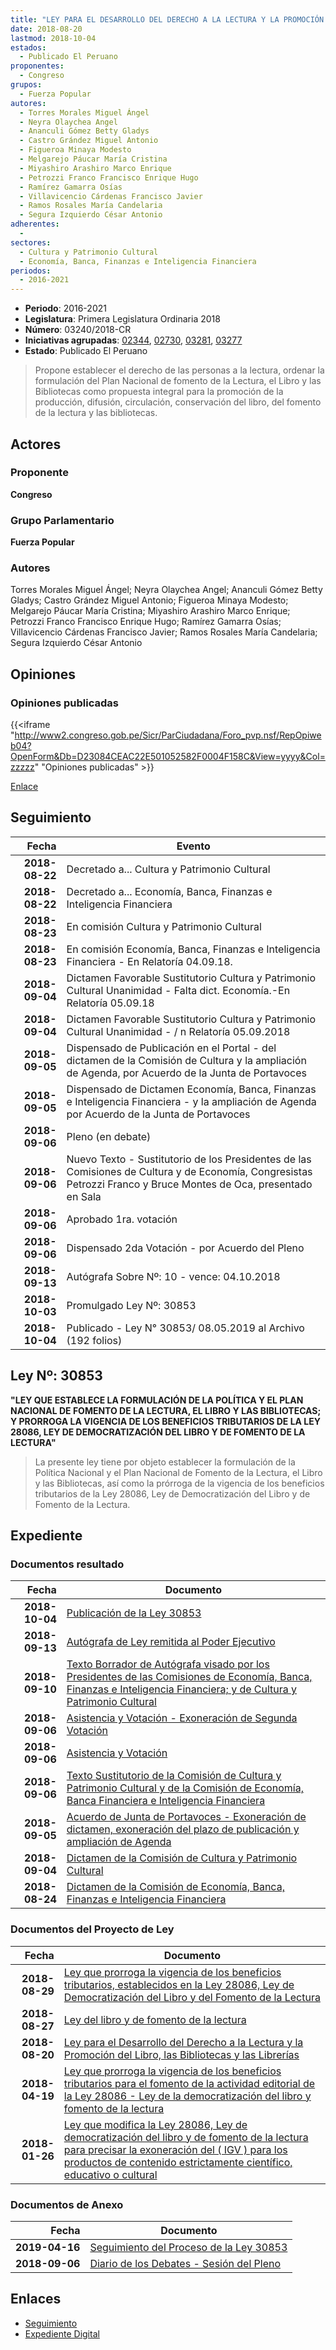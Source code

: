 ```yaml
---
title: "LEY PARA EL DESARROLLO DEL DERECHO A LA LECTURA Y LA PROMOCIÓN DEL LIBRO, LAS BIBLIOTECAS Y L AS LIBRERÍAS"
date: 2018-08-20
lastmod: 2018-10-04
estados: 
  - Publicado El Peruano
proponentes: 
  - Congreso
grupos: 
  - Fuerza Popular
autores: 
  - Torres Morales Miguel Ángel
  - Neyra Olaychea Angel
  - Ananculi Gómez Betty Gladys
  - Castro Grández Miguel Antonio
  - Figueroa Minaya Modesto
  - Melgarejo Páucar María Cristina
  - Miyashiro Arashiro Marco Enrique
  - Petrozzi Franco Francisco Enrique Hugo
  - Ramírez Gamarra Osías
  - Villavicencio Cárdenas Francisco Javier
  - Ramos Rosales María Candelaria
  - Segura Izquierdo César Antonio
adherentes: 
  - 
sectores: 
  - Cultura y Patrimonio Cultural
  - Economía, Banca, Finanzas e Inteligencia Financiera
periodos: 
  - 2016-2021
---
```


- **Periodo**: 2016-2021
- **Legislatura**: Primera Legislatura Ordinaria 2018
- **Número**: 03240/2018-CR
- **Iniciativas agrupadas**: [02344](../../02300/02344), [02730](../../02700/02730), [03281](../../03200/03281), [03277](../../03200/03277)
- **Estado**: Publicado El Peruano

> Propone establecer el derecho de las personas a la lectura, ordenar la formulación del Plan Nacional de fomento de la Lectura, el Libro y las Bibliotecas como propuesta integral para la promoción de la producción, difusión, circulación, conservación del libro, del fomento de la lectura y las bibliotecas.


## Actores

### Proponente

**Congreso**

### Grupo Parlamentario

**Fuerza Popular**

### Autores

Torres Morales Miguel Ángel; Neyra Olaychea Angel; Ananculi Gómez Betty Gladys; Castro Grández Miguel Antonio; Figueroa Minaya Modesto; Melgarejo Páucar María Cristina; Miyashiro Arashiro Marco Enrique; Petrozzi Franco Francisco Enrique Hugo; Ramírez Gamarra Osías; Villavicencio Cárdenas Francisco Javier; Ramos Rosales María Candelaria; Segura Izquierdo César Antonio


## Opiniones

### Opiniones publicadas

{{<iframe "http://www2.congreso.gob.pe/Sicr/ParCiudadana/Foro_pvp.nsf/RepOpiweb04?OpenForm&Db=D23084CEAC22E501052582F0004F158C&View=yyyy&Col=zzzzz" "Opiniones publicadas" >}}

[Enlace](http://www2.congreso.gob.pe/Sicr/ParCiudadana/Foro_pvp.nsf/RepOpiweb04?OpenForm&Db=D23084CEAC22E501052582F0004F158C&View=yyyy&Col=zzzzz)

## Seguimiento

| Fecha | Evento |
|------:|--------|
| **2018-08-22** | Decretado a... Cultura y Patrimonio Cultural|
| **2018-08-22** | Decretado a... Economía, Banca, Finanzas e Inteligencia Financiera|
| **2018-08-23** | En comisión Cultura y Patrimonio Cultural|
| **2018-08-23** | En comisión Economía, Banca, Finanzas e Inteligencia Financiera - En Relatoría 04.09.18.|
| **2018-09-04** | Dictamen Favorable Sustitutorio Cultura y Patrimonio Cultural Unanimidad - Falta dict. Economía.-En Relatoría 05.09.18|
| **2018-09-04** | Dictamen Favorable Sustitutorio Cultura y Patrimonio Cultural Unanimidad - / n Relatoría 05.09.2018|
| **2018-09-05** | Dispensado de Publicación en el Portal - del dictamen de la Comisión de Cultura y la ampliación de Agenda, por Acuerdo de la Junta de Portavoces|
| **2018-09-05** | Dispensado de Dictamen Economía, Banca, Finanzas e Inteligencia Financiera - y la ampliación de Agenda por Acuerdo de la Junta de Portavoces|
| **2018-09-06** | Pleno (en debate)|
| **2018-09-06** | Nuevo Texto - Sustitutorio de los Presidentes de las Comisiones de Cultura y de Economía, Congresistas Petrozzi Franco y Bruce Montes de Oca, presentado en Sala|
| **2018-09-06** | Aprobado 1ra. votación|
| **2018-09-06** | Dispensado 2da Votación - por Acuerdo del Pleno|
| **2018-09-13** | Autógrafa Sobre Nº: 10 - vence: 04.10.2018|
| **2018-10-03** | Promulgado Ley Nº: 30853|
| **2018-10-04** | Publicado - Ley N° 30853/ 08.05.2019 al Archivo (192 folios)|

## Ley Nº: 30853

**"LEY QUE ESTABLECE LA FORMULACIÓN DE LA POLÍTICA Y EL PLAN NACIONAL DE FOMENTO DE LA LECTURA, EL LIBRO Y LAS BIBLIOTECAS; Y PRORROGA LA VIGENCIA DE LOS BENEFICIOS TRIBUTARIOS DE LA LEY 28086, LEY DE DEMOCRATIZACIÓN DEL LIBRO Y DE FOMENTO DE LA LECTURA"**

> La presente ley tiene por objeto establecer la formulación de la Política Nacional y el Plan Nacional de Fomento de la Lectura, el Libro y las Bibliotecas, así como la prórroga de la vigencia de los beneficios tributarios de la Ley 28086, Ley de Democratización del Libro y de Fomento de la Lectura.


## Expediente


### Documentos resultado

| Fecha | Documento |
|------:|--------|
| **2018-10-04** | [Publicación de la Ley 30853](http://www.leyes.congreso.gob.pe/Documentos/2016_2021/ADLP/Normas_Legales/30853-LEY.pdf) |
| **2018-09-13** | [Autógrafa de Ley remitida al Poder Ejecutivo](http://www.leyes.congreso.gob.pe/Documentos/2016_2021/ADLP/Texto_Aprobado/AU0324020180913.pdf) |
| **2018-09-10** | [Texto Borrador de Autógrafa visado por los Presidentes de las Comisiones de Economía, Banca, Finanzas e Inteligencia Financiera; y de Cultura y Patrimonio Cultural](http://www.leyes.congreso.gob.pe/Documentos/2016_2021/Texto_Borrador_de_Autografa/BAU02344_20180910.pdf) |
| **2018-09-06** | [Asistencia y Votación - Exoneración de Segunda Votación](http://www.leyes.congreso.gob.pe/Documentos/2016_2021/Asistencia_y_Votacion/Proyectos_de_Ley/Exoneracion_de_Segunda_Votacion/ESV02344_20180906.pdf) |
| **2018-09-06** | [Asistencia y Votación](http://www.leyes.congreso.gob.pe/Documentos/2016_2021/Asistencia_y_Votacion/Proyectos_de_Ley/AV02344_20180906.pdf) |
| **2018-09-06** | [Texto Sustitutorio de la Comisión de Cultura y Patrimonio Cultural y de la Comisión de Economía, Banca Financiera e Inteligencia Financiera](http://www.leyes.congreso.gob.pe/Documentos/2016_2021/Texto_Sustitutorio/Proyectos_de_Ley/TS0234420180906.pdf) |
| **2018-09-05** | [Acuerdo de Junta de Portavoces - Exoneración de dictamen, exoneración del plazo de publicación y ampliación de Agenda](http://www.leyes.congreso.gob.pe/Documentos/2016_2021/Acuerdos/Junta_Portavoces/AJP0234420180905.pdf) |
| **2018-09-04** | [Dictamen de la Comisión de Cultura y Patrimonio Cultural](http://www.leyes.congreso.gob.pe/Documentos/2016_2021/Dictamenes/Proyectos_de_Ley/02344DC05MAY_20190904.pdf) |
| **2018-08-24** | [Dictamen de la Comisión de Economía, Banca, Finanzas e Inteligencia Financiera](http://www.leyes.congreso.gob.pe/Documentos/2016_2021/Dictamenes/Proyectos_de_Ley/02344DCMAY20180824.PDF) |

### Documentos del Proyecto de Ley

| Fecha | Documento |
|------:|--------|
| **2018-08-29** | [Ley que prorroga la vigencia de los beneficios tributarios, establecidos en la Ley 28086, Ley de Democratización del Libro y del Fomento de la Lectura](http://www.leyes.congreso.gob.pe/Documentos/2016_2021/Proyectos_de_Ley_y_de_Resoluciones_Legislativas/PL0328120180829.pdf) |
| **2018-08-27** | [Ley del libro y de fomento de la lectura](http://www.leyes.congreso.gob.pe/Documentos/2016_2021/Proyectos_de_Ley_y_de_Resoluciones_Legislativas/PL0327720180827.pdf) |
| **2018-08-20** | [Ley para el Desarrollo del Derecho a la Lectura y la Promoción del Libro, las Bibliotecas y las Librerías](http://www.leyes.congreso.gob.pe/Documentos/2016_2021/Proyectos_de_Ley_y_de_Resoluciones_Legislativas/PL0324020180820.pdf) |
| **2018-04-19** | [Ley que prorroga la vigencia de los beneficios tributarios para el fomento de la actividad editorial de la Ley 28086 - Ley de la democratización del libro y fomento de la lectura](http://www.leyes.congreso.gob.pe/Documentos/2016_2021/Proyectos_de_Ley_y_de_Resoluciones_Legislativas/PL0273020180419..PDF) |
| **2018-01-26** | [Ley que modifica la Ley 28086, Ley de democratización del libro y de fomento de la lectura para precisar la exoneración del ( IGV ) para los productos de contenido estrictamente científico, educativo o cultural](http://www.leyes.congreso.gob.pe/Documentos/2016_2021/Proyectos_de_Ley_y_de_Resoluciones_Legislativas/PL0234420180126.pdf) |

### Documentos de Anexo

| Fecha | Documento |
|------:|--------|
| **2019-04-16** | [Seguimiento del Proceso de la Ley 30853](http://www.leyes.congreso.gob.pe/Documentos/2016_2021/Seguimiento_de_Proyectos_de_Ley/02344PL_20190416.pdf) |
| **2018-09-06** | [Diario de los Debates - Sesión del Pleno](http://www2.congreso.gob.pe/Sicr/DiarioDebates/Publicad.nsf/SesionesPleno/05256D6E0073DFE90525830100065B98/$FILE/PLO-2018-6A.pdf) |

## Enlaces 

- [Seguimiento](http://www2.congreso.gob.pe/Sicr/TraDocEstProc/CLProLey2016.nsf/f7fff46988ca05b1052578e100829cc7/4f8f9021926a1b4c052582f0005943bd?OpenDocument)
- [Expediente Digital](http://www2.congreso.gob.pe/Sicr/TraDocEstProc/CLProLey2016.nsf/f7fff46988ca05b1052578e100829cc7/4f8f9021926a1b4c052582f0005943bd?OpenDocument&Click=05257FB7005EB655.eb71d0cf91d8294e05256cdf006b5706/$Body/0.1C6C)
